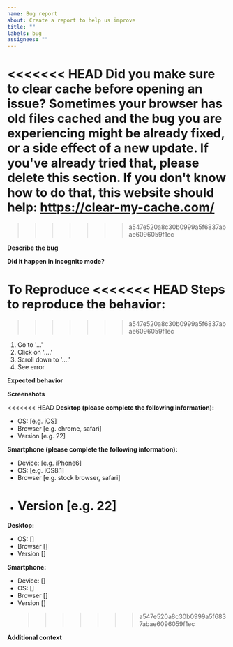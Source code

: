 ```yaml
---
name: Bug report
about: Create a report to help us improve
title: ""
labels: bug
assignees: ""
---
```


<<<<<<< HEAD
**Did you make sure to clear cache before opening an issue?**
Sometimes your browser has old files cached and the bug you are experiencing might be already fixed, or a side effect of a new update. If you've already tried that, please delete this section. If you don't know how to do that, this website should help: https://clear-my-cache.com/
=======

<!-- **DID YOU MAKE SURE TO CLEAR CACHE BEFORE OPENING AN ISSUE?**
Sometimes your browser has old files cached and the bug you are experiencing might be already fixed, or is just a side effect of a new update. If you don't know how to do that, this website should help: https://www.pcmag.com/how-to/how-to-clear-your-cache-on-any-browser -->

> > > > > > > a547e520a8c30b0999a5f6837abae6096059f1ec

**Describe the bug**

<!-- A clear and concise description of what the bug is. -->

**Did it happen in incognito mode?**

<!-- Sometimes things work in incognito mode, which allows me to further track down the issue. -->

**To Reproduce**
<<<<<<< HEAD
Steps to reproduce the behavior:
=======

<!-- Steps to reproduce the behavior: -->

> > > > > > > a547e520a8c30b0999a5f6837abae6096059f1ec

1. Go to '...'
2. Click on '....'
3. Scroll down to '....'
4. See error

**Expected behavior**

<!-- A clear and concise description of what you expected to happen. -->

**Screenshots**

<<<<<<< HEAD
**Desktop (please complete the following information):**

- OS: [e.g. iOS]
- Browser [e.g. chrome, safari]
- Version [e.g. 22]

**Smartphone (please complete the following information):**

- Device: [e.g. iPhone6]
- OS: [e.g. iOS8.1]
- Browser [e.g. stock browser, safari]
- # Version [e.g. 22]
<!-- If applicable, add screenshots to further help explain your problem. -->

**Desktop:** <!-- (if you encountered an issue while using Monkeytype on your computer please complete the following information) -->

- OS: [] <!-- e.g. Windows 10, MacOS, Linux-->
- Browser [] <!-- e.g. Chrome, Firefox, Safari, etc... -->
- Version [] <!-- e.g. 22 -->

**Smartphone:** <!-- (if you encountered an issue while using Monkeytype on your smartphone please complete the following information) -->

- Device: [] <!-- e.g. iPhone6, Google Pixel 4, etc... -->
- OS: [] <!-- e.g. IOS 8.1, Android 11, etc...  -->
- Browser [] <!-- e.g. stock browser, Safari, Chrome -->
- Version [] <!-- e.g. 22 -->
  > > > > > > > a547e520a8c30b0999a5f6837abae6096059f1ec

**Additional context**

<!-- Add any other context about the problem here. -->
